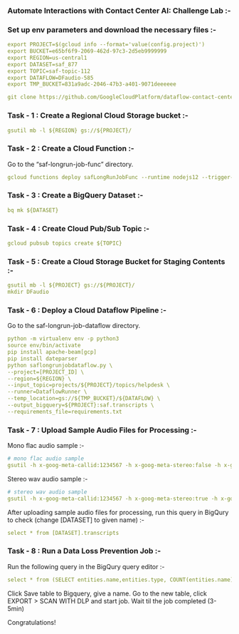 ### Automate Interactions with Contact Center AI: Challenge Lab :-

### Set up env parameters and download the necessary files :-

```yaml
export PROJECT=$(gcloud info --format='value(config.project)')
export BUCKET=e65bf6f9-2069-462d-97c3-2d5eb9999999
export REGION=us-central1
export DATASET=saf_877
export TOPIC=saf-topic-112
export DATAFLOW=DFaudio-585 
export TMP_BUCKET=831a9adc-2046-47b3-a401-9071deeeeee

git clone https://github.com/GoogleCloudPlatform/dataflow-contact-center-speech-analysis.git
```

### Task - 1 : Create a Regional Cloud Storage bucket :-

```yaml
gsutil mb -l ${REGION} gs://${PROJECT}/
```

### Task - 2 : Create a Cloud Function :-

Go to the “saf-longrun-job-func” directory.

```yaml
gcloud functions deploy safLongRunJobFunc --runtime nodejs12 --trigger-resource ${PROJECT} --region ${REGION}  --trigger-event google.storage.object.finalize
```

### Task - 3 : Create a BigQuery Dataset :-

```yaml
bq mk ${DATASET}
```

### Task - 4 : Create Cloud Pub/Sub Topic :-

```yaml
gcloud pubsub topics create ${TOPIC}
```

### Task - 5 : Create a Cloud Storage Bucket for Staging Contents :-

```yaml
gsutil mb -l ${PROJECT} gs://${PROJECT}/
mkdir DFaudio
```

### Task - 6 : Deploy a Cloud Dataflow Pipeline :-

Go to the saf-longrun-job-dataflow directory.

```yaml
python -m virtualenv env -p python3
source env/bin/activate
pip install apache-beam[gcp]
pip install dateparser
python saflongrunjobdataflow.py \
--project=[PROJECT_ID] \
--region=${REGION} \
--input_topic=projects/${PROJECT}/topics/helpdesk \
--runner=DataflowRunner \
--temp_location=gs://${TMP_BUCKET}/${DATAFLOW} \
--output_bigquery=${PROJECT}:saf.transcripts \
--requirements_file=requirements.txt
```

### Task - 7 : Upload Sample Audio Files for Processing :-

Mono flac audio sample :-

```yaml
# mono flac audio sample
gsutil -h x-goog-meta-callid:1234567 -h x-goog-meta-stereo:false -h x-goog-meta-pubsubtopicname:${TOPIC} -h x-goog-meta-year:2019 -h x-goog-meta-month:11 -h x-goog-meta-day:06 -h x-goog-meta-starttime:1116 cp gs://qwiklabs-bucket-gsp311/speech_commercial_mono.flac gs://${BUCKET}
```

Stereo wav audio sample :-

```yaml
# stereo wav audio sample
gsutil -h x-goog-meta-callid:1234567 -h x-goog-meta-stereo:true -h x-goog-meta-pubsubtopicname:${TOPIC} -h x-goog-meta-year:2019 -h x-goog-meta-month:11 -h x-goog-meta-day:06 -h x-goog-meta-starttime:1116 cp gs://qwiklabs-bucket-gsp311/speech_commercial_stereo.wav gs://${BUCKET}
```

After uploading sample audio files for processing, run this query in BigQury to check (change [DATASET] to given name) :-
```yaml
select * from [DATASET].transcripts
```

### Task - 8 : Run a Data Loss Prevention Job :-

Run the following query in the BigQury query editor :-

```yaml
select * from (SELECT entities.name,entities.type, COUNT(entities.name) AS count FROM [DATASET].transcripts, UNNEST(entities) entities GROUP BY entities.name, entities.type ORDER BY count ASC ) Where count > 5
```

Click Save table to Bigquery, give a name. 
Go to the new table, click EXPORT > SCAN WITH DLP and start job.
Wait til the job completed (3-5min)

Congratulations!